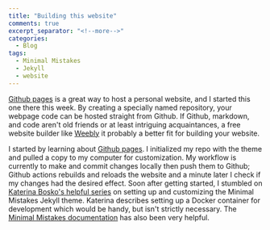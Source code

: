 ```yaml
---
title: "Building this website"
comments: true
excerpt_separator: "<!--more-->"
categories:
  - Blog
tags:
  - Minimal Mistakes
  - Jekyll
  - website
---
```


[Github pages](https://pages.github.com/) is a great way to host a personal website, and I started this one there this week. By creating a specially named repository, your webpage code can be hosted straight from Github. If Github, markdown, and code aren't old friends or at least intriguing acquaintances, a free website builder like [Weebly](https://www.weebly.com/) it probably a better fit for building your website.

I started by learning about [Github pages](https://pages.github.com/).
I initialized my repo with the theme and pulled a copy to my computer for customization.
My workflow is currently to make and commit changes locally then push them to Github; Github actions rebuilds and reloads the website and a minute later I check if my changes had the desired effect.
Soon after getting started, I stumbled on [Katerina Bosko's helpful series](https://www.cross-validated.com/Personal-Website-Mission-accomplished/) on setting up and customizing the Minimal Mistakes Jekyll theme.
Katerina describes setting up a Docker container for development which would be handy, but isn't strictly necessary.
The [Minimal Mistakes documentation](https://mmistakes.github.io/minimal-mistakes/docs/configuration/) has also been very helpful.

